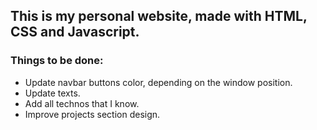 ## This is my personal website, made with HTML, CSS and Javascript.

### Things to be done:

- Update navbar buttons color, depending on the window position.
- Update texts.
- Add all technos that I know.
- Improve projects section design.
